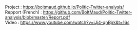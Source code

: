 
Project : https://boltmaud.github.io/Politic-Twitter-analysis/ <br>
Repport (French) : https://github.com/BoltMaud/Politic-Twitter-analysis/blob/master/Report.pdf <br>
Video : https://www.youtube.com/watch?v=iJj4-qnBjrk&t=16s
